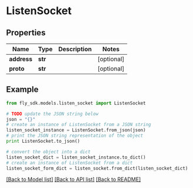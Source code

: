 # ListenSocket


## Properties
Name | Type | Description | Notes
------------ | ------------- | ------------- | -------------
**address** | **str** |  | [optional] 
**proto** | **str** |  | [optional] 

## Example

```python
from fly_sdk.models.listen_socket import ListenSocket

# TODO update the JSON string below
json = "{}"
# create an instance of ListenSocket from a JSON string
listen_socket_instance = ListenSocket.from_json(json)
# print the JSON string representation of the object
print ListenSocket.to_json()

# convert the object into a dict
listen_socket_dict = listen_socket_instance.to_dict()
# create an instance of ListenSocket from a dict
listen_socket_form_dict = listen_socket.from_dict(listen_socket_dict)
```
[[Back to Model list]](../README.md#documentation-for-models) [[Back to API list]](../README.md#documentation-for-api-endpoints) [[Back to README]](../README.md)


